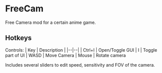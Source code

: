 ﻿
# FreeCam

Free Camera mod for a certain anime game.

## Hotkeys

Controls:
| Key | Description |
|--|--|
| Ctrl+I | Open/Toggle GUI
| I | Toggle part of UI
| WASD | Move Camera
| Mouse | Rotate camera

Includes several sliders to edit speed, sensitivity and FOV of the camera.
